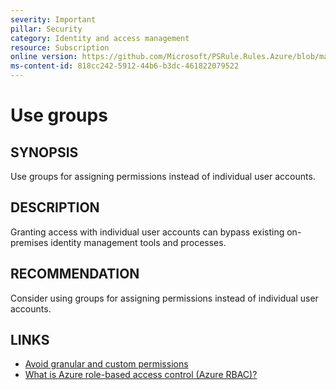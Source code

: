 ```yaml
---
severity: Important
pillar: Security
category: Identity and access management
resource: Subscription
online version: https://github.com/Microsoft/PSRule.Rules.Azure/blob/main/docs/en/rules/Azure.RBAC.UseGroups.md
ms-content-id: 818cc242-5912-44b6-b3dc-461822079522
---
```


# Use groups

## SYNOPSIS

Use groups for assigning permissions instead of individual user accounts.

## DESCRIPTION

Granting access with individual user accounts can bypass existing on-premises identity management tools and processes.

## RECOMMENDATION

Consider using groups for assigning permissions instead of individual user accounts.

## LINKS

- [Avoid granular and custom permissions](https://docs.microsoft.com/azure/architecture/framework/security/design-admins#avoid-granular-and-custom-permissions)
- [What is Azure role-based access control (Azure RBAC)?](https://docs.microsoft.com/azure/role-based-access-control/overview)
